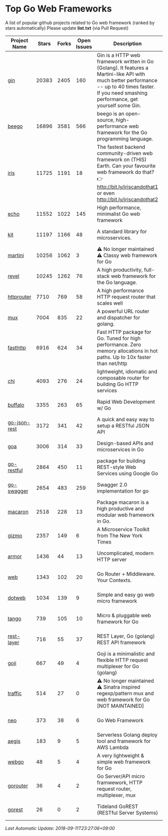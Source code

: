 # Top Go Web Frameworks
A list of popular github projects related to Go web framework (ranked by stars automatically)
Please update **list.txt** (via Pull Request)

| Project Name | Stars | Forks | Open Issues | Description | Last Commit |
| ------------ | ----- | ----- | ----------- | ----------- | ----------- |
| [gin](https://github.com/gin-gonic/gin) | 20383 | 2405 | 160 | Gin is a HTTP web framework written in Go (Golang). It features a Martini-like API with much better performance -- up to 40 times faster. If you need smashing performance, get yourself some Gin. | 2018-08-31 20:38:16 |
| [beego](https://github.com/astaxie/beego) | 16896 | 3581 | 566 | beego is an open-source, high-performance web framework for the Go programming language. | 2018-07-31 13:18:48 |
| [iris](https://github.com/kataras/iris) | 11725 | 1191 | 18 | The fastest backend community-driven web framework on (THIS) Earth. Can your favourite web framework do that? 👉 http://bit.ly/iriscandothat1 or even http://bit.ly/iriscandothat2 | 2018-09-01 16:27:21 |
| [echo](https://github.com/labstack/echo) | 11552 | 1022 | 145 | High performance, minimalist Go web framework | 2018-09-07 14:58:04 |
| [kit](https://github.com/go-kit/kit) | 11197 | 1166 | 48 | A standard library for microservices. | 2018-08-31 01:27:11 |
| [martini](https://github.com/go-martini/martini) | 10256 | 1062 | 3 | ⚠️ No longer maintained ⚠️  Classy web framework for Go | 2017-01-21 21:58:54 |
| [revel](https://github.com/revel/revel) | 10245 | 1262 | 76 | A high productivity, full-stack web framework for the Go language. | 2018-07-12 19:43:27 |
| [httprouter](https://github.com/julienschmidt/httprouter) | 7710 | 769 | 58 | A high performance HTTP request router that scales well | 2018-07-15 16:18:54 |
| [mux](https://github.com/gorilla/mux) | 7004 | 835 | 22 | A powerful URL router and dispatcher for golang. | 2018-09-03 15:43:05 |
| [fasthttp](https://github.com/valyala/fasthttp) | 6916 | 624 | 34 | Fast HTTP package for Go. Tuned for high performance. Zero memory allocations in hot paths. Up to 10x faster than net/http | 2018-09-05 17:07:23 |
| [chi](https://github.com/go-chi/chi) | 4093 | 276 | 24 | lightweight, idiomatic and composable router for building Go HTTP services | 2018-08-27 20:34:43 |
| [buffalo](https://github.com/gobuffalo/buffalo) | 3355 | 263 | 65 | Rapid Web Development w/ Go | 2018-08-14 21:26:13 |
| [go-json-rest](https://github.com/ant0ine/go-json-rest) | 3172 | 341 | 42 | A quick and easy way to setup a RESTful JSON API | 2017-09-13 04:12:08 |
| [goa](https://github.com/goadesign/goa) | 3006 | 314 | 33 | Design-based APIs and microservices in Go | 2018-08-31 20:13:36 |
| [go-restful](https://github.com/emicklei/go-restful) | 2864 | 450 | 11 | package for building REST-style Web Services using Google Go | 2018-07-26 09:12:47 |
| [go-swagger](https://github.com/go-swagger/go-swagger) | 2654 | 483 | 259 | Swagger 2.0 implementation for go | 2018-09-10 23:30:29 |
| [macaron](https://github.com/go-macaron/macaron) | 2518 | 228 | 13 | Package macaron is a high productive and modular web framework in Go. | 2018-09-10 19:27:50 |
| [gizmo](https://github.com/NYTimes/gizmo) | 2357 | 149 | 6 | A Microservice Toolkit from The New York Times | 2018-08-27 14:09:07 |
| [armor](https://github.com/labstack/armor) | 1436 | 44 | 13 | Uncomplicated, modern HTTP server | 2018-05-06 17:24:15 |
| [web](https://github.com/gocraft/web) | 1343 | 102 | 20 | Go Router + Middleware. Your Contexts. | 2017-09-25 13:59:45 |
| [dotweb](https://github.com/devfeel/dotweb) | 1034 | 139 | 9 | Simple and easy go web micro framework | 2018-09-07 03:51:25 |
| [tango](https://github.com/lunny/tango) | 739 | 105 | 10 | Micro & pluggable web framework for Go | 2018-04-12 14:57:37 |
| [rest-layer](https://github.com/rs/rest-layer) | 716 | 55 | 37 | REST Layer, Go (golang) REST API framework | 2018-06-17 09:20:14 |
| [goji](https://github.com/goji/goji) | 667 | 49 | 4 | Goji is a minimalistic and flexible HTTP request multiplexer for Go (golang) | 2016-11-14 01:26:57 |
| [traffic](https://github.com/pilu/traffic) | 514 | 27 | 0 | ⚠️ No longer maintained ⚠️  Sinatra inspired regexp/pattern mux and web framework for Go [NOT MAINTAINED] | 2015-11-26 21:31:07 |
| [neo](https://github.com/ivpusic/neo) | 373 | 38 | 6 | Go Web Framework | 2017-08-14 23:54:31 |
| [aegis](https://github.com/tmaiaroto/aegis) | 183 | 9 | 5 | Serverless Golang deploy tool and framework for AWS Lambda | 2018-07-08 06:00:55 |
| [webgo](https://github.com/bnkamalesh/webgo) | 48 | 5 | 4 | A very lightweight & simple web framework for Go | 2018-08-26 06:15:35 |
| [gorouter](https://github.com/vardius/gorouter) | 36 | 4 | 2 | Go Server/API micro framwework, HTTP request router, multiplexer, mux | 2018-06-26 00:19:48 |
| [gorest](https://github.com/tideland/gorest) | 26 | 0 | 2 | Tideland GoREST (RESTful Server Systems) | 2017-11-10 13:00:37 |

*Last Automatic Update: 2018-09-11T23:27:06+09:00*